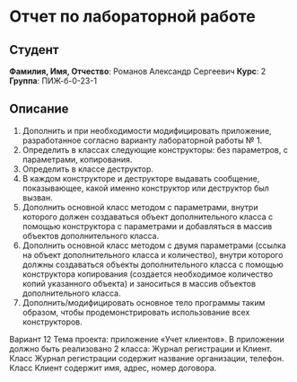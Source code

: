 
# Отчет по лабораторной работе

## Студент

**Фамилия, Имя, Отчество**: Романов Александр Сергеевич
**Курс**: 2  
**Группа**: ПИЖ-б-0-23-1

## Описание

1. Дополнить и при необходимости модифицировать приложение, разработанное согласно варианту лабораторной работы № 1.
2. Определить в классах следующие конструкторы: без параметров, с параметрами, копирования.
3. Определить в классе деструктор.
4. В каждом конструкторе и деструкторе выдавать сообщение, показывающее, какой именно конструктор или деструктор был вызван.
5. Дополнить основной класс методом с параметрами, внутри которого должен создаваться объект дополнительного класса с помощью конструктора с параметрами и добавляться в массив объектов дополнительного класса.
6. Дополнить основной класс методом с двумя параметрами (ссылка на объект дополнительного класса и количество), внутри которого должны создаваться объекты дополнительного класса с помощью конструктора копирования (создается необходимое количество копий указанного объекта) и заноситься в массив объектов дополнительного класса.
7. Дополнить/модифицировать основное тело программы таким образом, чтобы продемонстрировать использование всех конструкторов.

Вариант 12 
Тема проекта: приложение «Учет клиентов». 
В приложении должно быть реализовано 2 класса: Журнал регистрации и Клиент. Класс Журнал регистрации содержит название организации, телефон. Класс Клиент содержит имя, адрес, номер договора.
